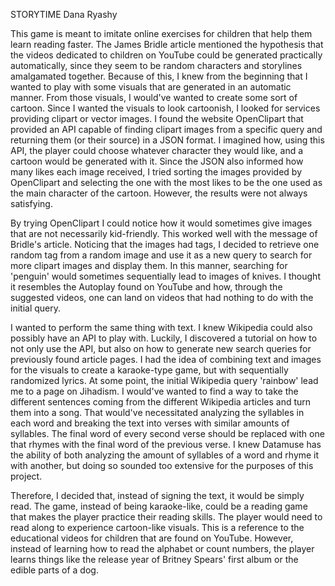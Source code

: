 STORYTIME
Dana Ryashy

This game is meant to imitate online exercises for children that help them learn reading faster.
The James Bridle article mentioned the hypothesis that the videos dedicated to children on YouTube could be generated practically automatically, since they seem to be random characters and storylines amalgamated together. Because of this, I knew from the beginning that I wanted to play with some visuals that are generated in an automatic manner. From those visuals, I would've wanted to create some sort of cartoon. Since I wanted the visuals to look cartoonish, I looked for services providing clipart or vector images. I found the website OpenClipart that provided an API capable of finding clipart images from a specific query and returning them (or their source) in a JSON format. I imagined how, using this API, the player could choose whatever character they would like, and a cartoon would be generated with it. Since the JSON also informed how many likes each image received, I tried sorting the images provided by OpenClipart and selecting the one with the most likes to be the one used as the main character of the cartoon. However, the results were not always satisfying.

By trying OpenClipart I could notice how it would sometimes give images that are not necessarily kid-friendly. This worked well with the message of Bridle's article. Noticing that the images had tags, I decided to retrieve one random tag from a random image and use it as a new query to search for more clipart images and display them. In this manner, searching for 'penguin' would sometimes sequentially lead to images of knives. I thought it resembles the Autoplay found on YouTube and how, through the suggested videos, one can land on videos that had nothing to do with the initial query.

I wanted to perform the same thing with text. I knew Wikipedia could also possibly have an API to play with. Luckily, I discovered a tutorial on how to not only use the API, but also on how to generate new search queries for previously found article pages. I had the idea of combining text and images for the visuals to create a karaoke-type game, but with sequentially randomized lyrics. At some point, the initial Wikipedia query 'rainbow' lead me to a page on Jihadism. I would've wanted to find a way to take the different sentences coming from the different Wikipedia articles and turn them into a song. That would've necessitated analyzing the syllables in each word and breaking the text into verses with similar amounts of syllables. The final word of every second verse should be replaced with one that rhymes with the final word of the previous verse. I knew Datamuse has the ability of both analyzing the amount of syllables of a word and rhyme it with another, but doing so sounded too extensive for the purposes of this project.

Therefore, I decided that, instead of signing the text, it would be simply read. The game, instead of being karaoke-like, could be a reading game that makes the player practice their reading skills. The player would need to read along to experience cartoon-like visuals. This is a reference to the educational videos for children that are found on YouTube. However, instead of learning how to read the alphabet or count numbers, the player learns things like the release year of Britney Spears' first album or the edible parts of a dog.
